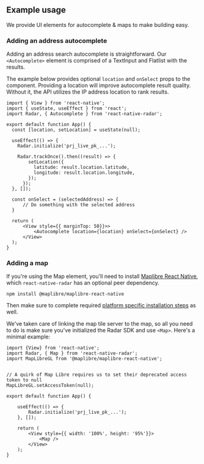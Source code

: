 ## Example usage

We provide UI elements for autocomplete & maps to make building easy.

### Adding an address autocomplete

Adding an address search autocomplete is straightforward. Our `<Autocomplete>` element is comprised of a TextInput and Flatlist with the results.

The example below provides optional `location` and `onSelect` props to the component. Providing a location will improve autocomplete result quality. Without it, the API utilizes the IP address location to rank results.

```
import { View } from 'react-native';
import { useState, useEffect } from 'react';
import Radar, { Autocomplete } from 'react-native-radar';

export default function App() {
  const [location, setLocation] = useState(null);

  useEffect(() => {
    Radar.initialize('prj_live_pk_...');

    Radar.trackOnce().then((result) => {
        setLocation({
          latitude: result.location.latitude,
          longitude: result.location.longitude,
        });
      });
  }, []);

  const onSelect = (selectedAddress) => {
      // Do something with the selected address
  }

  return (
      <View style={{ marginTop: 50}}>>
          <Autocomplete location={location} onSelect={onSelect} />
      </View>
  );
}

```

### Adding a map

If you're using the Map element, you'll need to install [Maplibre React Native](https://github.com/maplibre/maplibre-react-native), which `react-native-radar` has an optional peer dependency.
```
npm install @maplibre/maplibre-react-native
```

Then make sure to complete required [platform specific installation steps](https://github.com/maplibre/maplibre-react-native/blob/main/docs/GettingStarted.md#review-platform-specific-info) as well.


We've taken care of linking the map tile server to the map, so all you need to do is make sure you've initialized the Radar SDK and use `<Map>`. Here's a minimal example:

```
import {View} from 'react-native';
import Radar, { Map } from 'react-native-radar';
import MapLibreGL from '@maplibre/maplibre-react-native';

    
// A quirk of Map Libre requires us to set their deprecated access token to null
MapLibreGL.setAccessToken(null);

export default function App() {

    useEffect(() => {
        Radar.initialize('prj_live_pk_...');
    }, []);

    return (
        <View style={{ width: '100%', height: '95%'}}>
            <Map />
        </View>
    );
}
```
